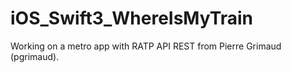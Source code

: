 # iOS_Swift3_WhereIsMyTrain
Working on a metro app with RATP API REST from Pierre Grimaud (pgrimaud).

